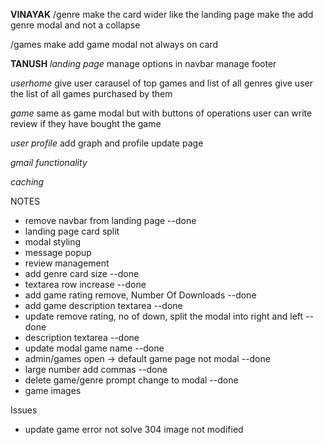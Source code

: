 **VINAYAK**
/genre
make the card wider like the landing page
make the add genre modal and not a collapse

/games
make add game modal not always on card

**TANUSH**
_landing page_
manage options in navbar
manage footer

_userhome_
give user carausel of top games and list of all genres
give user the list of all games purchased by them

_game_
same as game modal but with buttons of operations
user can write review if they have bought the game

_user profile_
add graph and profile update page

_gmail functionality_

_caching_

NOTES

-   remove navbar from landing page                                                   --done
-   landing page card split
-   modal styling
-   message popup 
-   review management
-   add genre card size                                                               --done
-   textarea row increase                                                             --done
-   add game rating remove, Number Of Downloads                                       --done
-   add game description textarea                                                     --done
-   update remove rating, no of down, split the modal into right and left             --done
-   description textarea                                                              --done
-   update modal game name                                                            --done
-   admin/games open -> default game page not modal                                   --done
-   large number add commas                                                           --done
-   delete game/genre prompt change to modal                                          --done
-   game images  


Issues
- update game error not solve    304 image not modified
